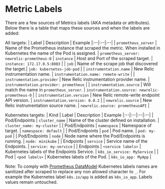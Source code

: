 # Metric Labels

There are a few sources of Metrics labels (AKA metadata or attributes). Below there is a table that maps these sources and when the labels are added:

All targets:
| Label | Description | Example
|:--|:--|:--|
| `prometheus_server` | Name of the Prometheus instance that scraped the metric. When installed in Kubernetes the name of the Pod is assigned. | `prometheus_server: newrelic-prometheus-0`
| `instance` | Host and Port of the scraped target. | `instance: 172.17.0.5:8083` |
| `job` | Name of the scrape job that discovered the target.| `job: kubernetes-job-pod` |
| `instrumentation.name` | New Relic instrumentation name. | `instrumentation.name: remote-write` |
| `instrumentation.provider` | New Relic instrumentation provider name. | `instrumentation.provider: prometheus` |
| `instrumentation.source` | Will match the name in `prometheus_server`. | `instrumentation.source: newrelic-prometheus-0` |
| `instrumentation.version` | New Relic remote-write endpoint API version. | `instrumentation.version: 0.0.2` |
| `newrelic.source` | New Relic instrumentation source name. | `newrelic.source: prometheusAPI` |

Kubernetes targets:
| Kind | Label | Description | Example
|:--|:--|:--|:--|
| Pod/Endpoints | `cluster_name` | Name of the cluster defined on installation. | `cluster_name: my-cluster` |
| Pod/Endpoints | `namespace` | Namespace of target. | `namespace: default` |
| Pod/Endpoints | `pod` | Pod name. | `pod: my-pod` |
| Pod/Endpoints | `node` | Node name where the Pod/Endpoints is running. | `node: minikube` |
| Endpoints | `service` | Service name of the Endpoints. | `service: my-service` |
| Endpoints | `<service labels>` | Kubernetes labels of the Endpoints Service. | `k8s_io_service: MyService` |
| Pod | `<pod labels>` | Kubernetes labels of the Pod. | `k8s_io_app: MyApp` |

Note: To comply with [Prometheus DataModel](https://prometheus.io/docs/concepts/data_model/#metric-names-and-labels) Kubernetes labels names are sanitized after scraped to replace any non allowed character to `_`. For example the Kubernetes label `k8s.io/app` is added as `k8s_io_app`. Labels values remain untouched. 
